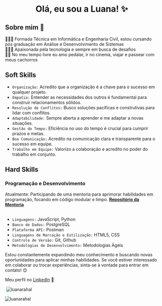 <h1 align="center">Olá, eu sou a Luana! ✨ </h1>

<h2> Sobre mim 🙂 </h2>

👷🏽‍♀️ Formada Técnica em Informática e Engenharia Civil, estou cursando pós graduação em Análise e Desenvolvimento de Sistemas<br>
👩🏽‍💻 Apaixonada pela tecnologia e sempre em busca de desafios <br>
🚴‍♀️ No meu tempo livre eu amo pedalar, ir no cinema, viajar e passear com meus cachorros <br>

<h2> Soft Skills </h2>

- `Organização:` Acredito que a organização é a chave para o sucesso em qualquer projeto.
- `Empatia:` Entender as necessidades dos outros é fundamental para construir relacionamentos sólidos.
- `Resolução de Conflitos:` Busco soluções pacíficas e construtivas para lidar com conflitos.
- `Adaptabilidade:` Sempre aberta a aprender e me adaptar a novas situações.
- `Gestão do Tempo:` Eficiência no uso do tempo é crucial para cumprir prazos e metas.
- `Boa Comunicação:` Acredito na comunicação clara e transparente para o sucesso em equipe.
- `Trabalho em Equipe:` Valorizo a colaboração e acredito no poder do trabalho em conjunto.

<h2> Hard Skills </h2>

<h3> Programação e Desenvolvimento </h3>
Atualmente: Participando de uma mentoria para aprimorar habilidades em programação, focando em código modular e limpo.
<strong><a href="https://github.com/luanarahal/training-software-engineer" _blank>Repositório da Mentoria</a></strong>
<br>
<br>

- `Linguagens:` JavaScript, Python
- `Banco de Dados:` PostgreSQL
- `Plataforma API:` Postman
- `Linguagens de Marcação e Estilização:` HTML5, CSS
- `Controle de Versão:` Git, Github
- `Metodologias de Desenvolvimento:` Metodologias Ágeis

Estou constantemente expandindo meu conhecimento e buscando novas oportunidades para aplicar minhas habilidades. Se você estiver interessado em colaborar ou trocar experiências, sinta-se à vontade para entrar em contato! 😊

<p>Meu perfil no <a _blank href='https://www.linkedin.com/in/luana-rahal-luz/'>LinkedIn</a> 🐼</p> 



<p>&nbsp;<img align="center" src="https://github-readme-stats.vercel.app/api?username=luanarahal&show_icons=true&theme=dark&locale=en" alt="luanarahal" /></p>

<p><img align="center" src="https://github-readme-stats.vercel.app/api/top-langs?username=luanarahal&show_icons=true&theme=dark&locale=en&layout=compact" alt="luanarahal" /></p>
